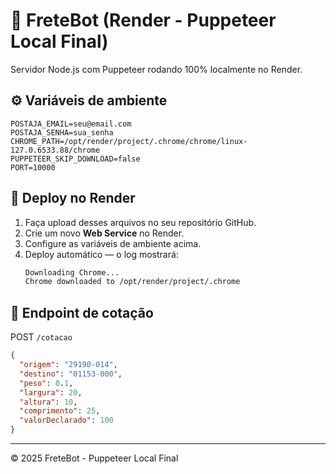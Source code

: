 # 🚀 FreteBot (Render - Puppeteer Local Final)

Servidor Node.js com Puppeteer rodando 100% localmente no Render.

## ⚙️ Variáveis de ambiente
```
POSTAJA_EMAIL=seu@email.com
POSTAJA_SENHA=sua_senha
CHROME_PATH=/opt/render/project/.chrome/chrome/linux-127.0.6533.88/chrome
PUPPETEER_SKIP_DOWNLOAD=false
PORT=10000
```

## 🧱 Deploy no Render
1. Faça upload desses arquivos no seu repositório GitHub.
2. Crie um novo **Web Service** no Render.
3. Configure as variáveis de ambiente acima.
4. Deploy automático — o log mostrará:
   ```bash
   Downloading Chrome...
   Chrome downloaded to /opt/render/project/.chrome
   ```

## 🧩 Endpoint de cotação
POST `/cotacao`
```json
{
  "origem": "29190-014",
  "destino": "01153-000",
  "peso": 0.1,
  "largura": 20,
  "altura": 10,
  "comprimento": 25,
  "valorDeclarado": 100
}
```

---
© 2025 FreteBot - Puppeteer Local Final
